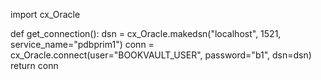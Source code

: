 import cx_Oracle

def get_connection():
    dsn = cx_Oracle.makedsn("localhost", 1521, service_name="pdbprim1")
    conn = cx_Oracle.connect(user="BOOKVAULT_USER", password="b1", dsn=dsn)
    return conn
